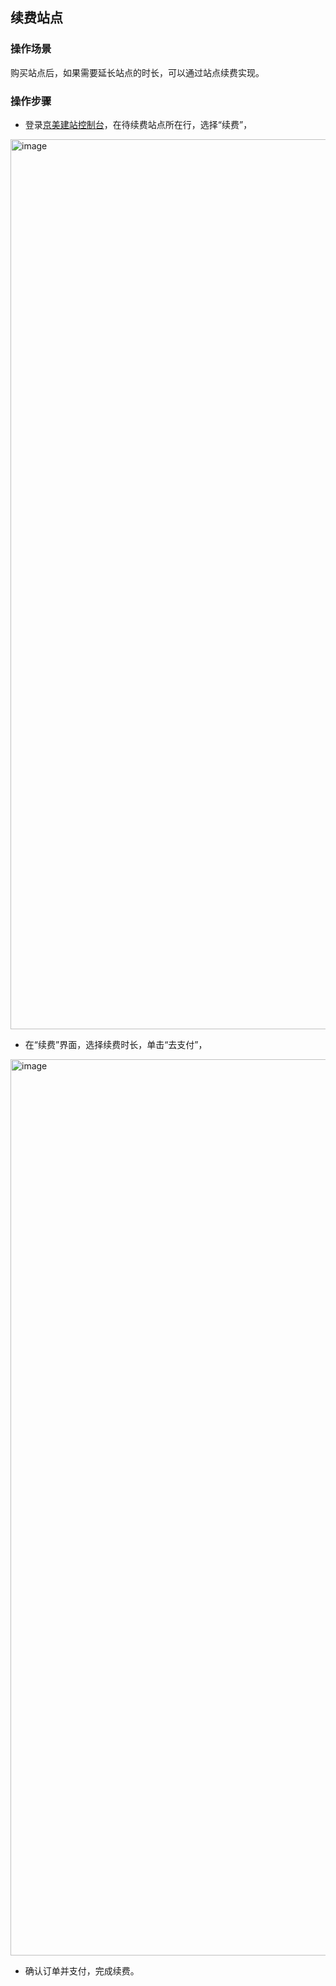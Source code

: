 ## 续费站点
### 操作场景
购买站点后，如果需要延长站点的时长，可以通过站点续费实现。

### 操作步骤
- 登录[京美建站控制台](https://jdcloud-site-console.jdcloud.com/site)，在待续费站点所在行，选择“续费”，
<img width="1424" alt="image" src="https://user-images.githubusercontent.com/121211608/212807055-047f2124-7f93-4522-b2e9-ed922b98184a.png">

- 在“续费”界面，选择续费时长，单击“去支付”，

<img width="1434" alt="image" src="https://user-images.githubusercontent.com/121211608/212807199-c82c00c9-c7b3-4134-84f3-fa060d4cb240.png">

- 确认订单并支付，完成续费。
